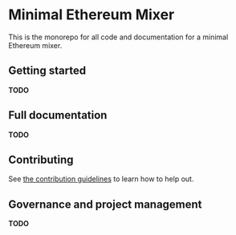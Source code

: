 # Minimal Ethereum Mixer

This is the monorepo for all code and documentation for a minimal Ethereum mixer.

## Getting started

**TODO**

## Full documentation

**TODO**

## Contributing

See [the contribution guidelines](./CONTRIBUTING.md) to learn how to help out.

## Governance and project management

**TODO**
